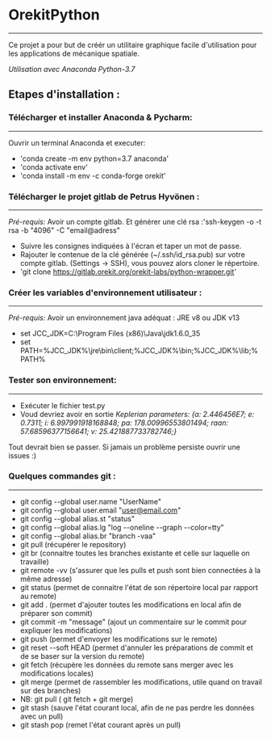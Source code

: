 # OrekitPython
---------------
Ce projet a pour but de créér un utilitaire graphique facile d'utilisation pour les applications de mécanique spatiale. 

_Utilisation avec Anaconda Python-3.7_

## Etapes d'installation :

### Télécharger et installer Anaconda & Pycharm: 
-----------------------------------------------
Ouvrir un terminal Anaconda et executer: 
* 'conda create -m env python=3.7 anaconda'
* 'conda activate env'
* 'conda install -m env -c conda-forge orekit'


### Télécharger le projet gitlab de Petrus Hyvönen : 
---------------------------------------------------
_Pré-requis:_ Avoir un compte gitlab. Et générer une clé rsa :'ssh-keygen -o -t rsa -b "4096" -C "email@adress" 
* Suivre les consignes indiquées à l'écran et taper un mot de passe. 
* Rajouter le contenue de la clé générée (~/.ssh/id_rsa.pub) sur votre compte gitlab. (Settings -> SSH), vous pouvez alors cloner le répertoire.
* 'git clone https://gitlab.orekit.org/orekit-labs/python-wrapper.git'


### Créer les variables d'environnement utilisateur :
----------------------------------------------------
_Pré-requis:_ Avoir un environnement java adéquat : JRE v8 ou JDK v13
* set JCC_JDK=C:\Program Files (x86)\Java\jdk1.6.0_35
* set PATH=%JCC_JDK%\jre\bin\client;%JCC_JDK%\bin;%JCC_JDK%\lib;%PATH%


### Tester son environnement:
---------------------------- 

* Exécuter le fichier test.py
* Voud devriez avoir en sortie _Keplerian parameters: {a: 2.446456E7; e: 0.7311; i: 6.997991918168848; pa: 178.00996553801494; raan: 57.68596377156641; v: 25.421887733782746;}_

Tout devrait bien se passer. Si jamais un problème persiste ouvrir une issues :) 

### Quelques commandes git :
----------------------------

* git config --global user.name "UserName"
* git config --global user.email "user@email.com"
* git config --global alias.st "status"
* git config --global alias.lg "log --oneline --graph --color=tty"
* git config --global alias.br "branch -vaa"
* git pull (récupérer le repository)
* git br (connaitre toutes les branches existante et celle sur laquelle on travaille)
* git remote -vv (s'assurer que les pulls et push sont bien connectées à la même adresse)
* git status (permet de connaitre l'état de son répertoire local par rapport au remote)
* git add . (permet d'ajouter toutes les modifications en local afin de préparer son commit)
* git commit -m "message" (ajout un commentaire sur le commit pour expliquer les modifications)
* git push (permet d'envoyer les modifications sur le remote)
* git reset --soft HEAD (permet d'annuler les préparations de commit et de se baser sur la version du remote)
* git fetch (récupère les données du remote sans merger avec les modifications locales)
* git merge (permet de rassembler les modifications, utile quand on travail sur des branches)
* NB: git pull ( git fetch + git merge)
* git stash (sauve l'état courant local, afin de ne pas perdre les données avec un pull)
* git stash pop (remet l'état courant après un pull)


